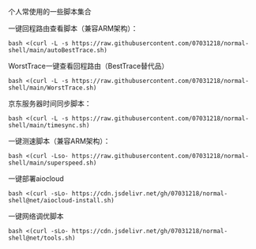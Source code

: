 个人常使用的一些脚本集合

一键回程路由查看脚本（兼容ARM架构）：
```shell
bash <(curl -L -s https://raw.githubusercontent.com/07031218/normal-shell/main/autoBestTrace.sh)
```
WorstTrace一键查看回程路由（BestTrace替代品）
```shell
bash <(curl -L -s https://raw.githubusercontent.com/07031218/normal-shell/main/WorstTrace.sh)
```
京东服务器时间同步脚本：
```shell
bash <(curl -L -s https://raw.githubusercontent.com/07031218/normal-shell/main/timesync.sh)
```
一键测速脚本（兼容ARM架构）：
```shell
bash <(curl -Lso- https://raw.githubusercontent.com/07031218/normal-shell/main/superspeed.sh)
```
一键部署aiocloud
```shell
bash <(curl -sLo- https://cdn.jsdelivr.net/gh/07031218/normal-shell@net/aiocloud-install.sh)
```
一键网络调优脚本
```shell
bash <(curl -sLo- https://cdn.jsdelivr.net/gh/07031218/normal-shell@net/tools.sh)
```
